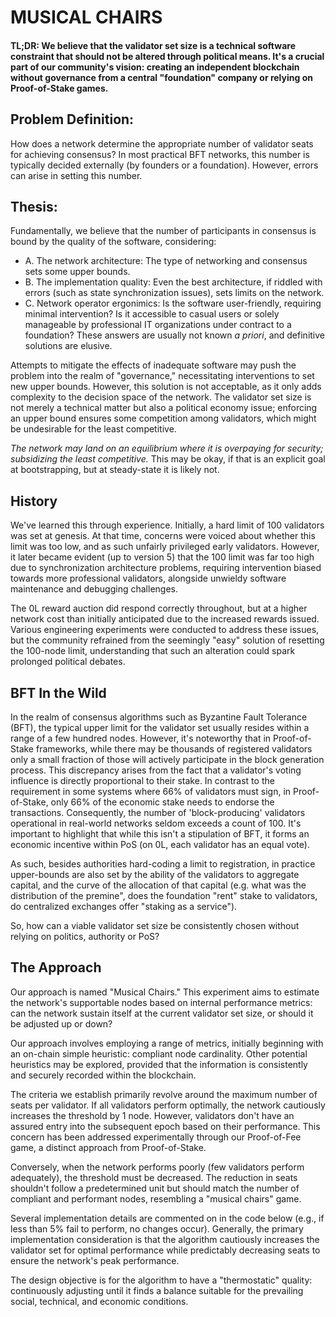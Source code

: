 # MUSICAL CHAIRS

#### TL;DR: We believe that the validator set size is a technical software constraint that should not be altered through political means. It's a crucial part of our community's vision: creating an independent blockchain without governance from a central "foundation" company or relying on Proof-of-Stake games.

## Problem Definition:
How does a network determine the appropriate number of validator seats for achieving consensus? In most practical BFT networks, this number is typically decided externally (by founders or a foundation). However, errors can arise in setting this number.

## Thesis:
Fundamentally, we believe that the number of participants in consensus is bound
by the quality of the software, considering:

- A. The network architecture: The type of networking and consensus sets some upper bounds.
- B. The implementation quality: Even the best architecture, if riddled with errors (such as state synchronization issues), sets limits on the network.
- C. Network operator ergonimics: Is the software user-friendly, requiring minimal intervention? Is it accessible to casual users or solely manageable by professional IT organizations under contract to a foundation? These answers are usually not known *a priori*, and definitive solutions are elusive.

Attempts to mitigate the effects of inadequate software may push the problem into the realm of "governance," necessitating interventions to set new upper bounds. However, this solution is not acceptable, as it only adds complexity to the decision space of the network. The validator set size is not merely a technical matter but also a political economy issue; enforcing an upper bound ensures some competition among validators, which might be undesirable for the least competitive.

*The network may land on an equilibrium where it is overpaying for security;
subsidizing the least competitive.* This may be okay, if that is an explicit goal
at bootstrapping, but at steady-state it is likely not.

## History

We've learned this through experience. Initially, a hard limit of 100 validators
was set at genesis. At that time, concerns were voiced about whether this limit
was too low, and as such unfairly privileged early validators. However, it later became
evident (up to version 5) that the 100 limit was far too high due to
synchronization architecture problems, requiring intervention biased towards
more professional validators, alongside unwieldy software maintenance and
debugging challenges.

The 0L reward auction did respond correctly throughout, but at a higher network cost than initially anticipated due to the increased rewards issued. Various engineering experiments were conducted to address these issues, but the community refrained from the seemingly "easy" solution of resetting the 100-node limit, understanding that such an alteration could spark prolonged political debates.

## BFT In the Wild
In the realm of consensus algorithms such as Byzantine Fault Tolerance (BFT), the typical upper limit for the validator set usually resides within a range of a few hundred nodes. However, it's noteworthy that in Proof-of-Stake frameworks, while there may be thousands of registered validators only a small fraction of those will actively participate in the block generation process. This discrepancy arises from the fact that a validator's voting influence is directly proportional to their stake. In contrast to the requirement in some systems where 66% of validators must sign, in Proof-of-Stake, only 66% of the economic stake needs to endorse the transactions. Consequently, the number of 'block-producing' validators operational in real-world networks seldom exceeds a count of 100. It's important to highlight that while this isn't a stipulation of BFT, it forms an economic incentive within PoS (on 0L, each validator has an equal vote).

As such, besides authorities hard-coding a limit to registration, in practice upper-bounds are also set by the ability of the validators to aggregate capital, and the curve of the allocation of that capital (e.g. what was the distribution of the premine", does the foundation "rent" stake to validators, do centralized exchanges offer "staking as a service").

So, how can a viable validator set size be consistently chosen without relying on politics, authority or PoS?

## The Approach
Our approach is named "Musical Chairs." This experiment aims to estimate the network's supportable nodes based on internal performance metrics: can the network sustain itself at the current validator set size, or should it be adjusted up or down?

Our approach involves employing a range of metrics, initially beginning with an on-chain simple heuristic: compliant node cardinality. Other potential heuristics may be explored, provided that the information is consistently and securely recorded within the blockchain.

The criteria we establish primarily revolve around the maximum number of seats per validator. If all validators perform optimally, the network cautiously increases the threshold by 1 node. However, validators don't have an assured entry into the subsequent epoch based on their performance. This concern has been addressed experimentally through our Proof-of-Fee game, a distinct approach from Proof-of-Stake.

Conversely, when the network performs poorly (few validators perform adequately), the threshold must be decreased. The reduction in seats shouldn't follow a predetermined unit but should match the number of compliant and performant nodes, resembling a "musical chairs" game.

Several implementation details are commented on in the code below (e.g., if less than 5% fail to perform, no changes occur). Generally, the primary implementation consideration is that the algorithm cautiously increases the validator set for optimal performance while predictably decreasing seats to ensure the network's peak performance.

The design objective is for the algorithm to have a "thermostatic" quality: continuously adjusting until it finds a balance suitable for the prevailing social, technical, and economic conditions.
